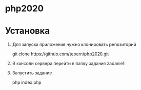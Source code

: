 # php2020

# Установка

  1. Для запуска приложения нужно клонировать репозиторий

     git clone https://github.com/tepern/php2020.git

  2. В консоли сервера перейти в папку задания zadanie1

  3. Запустить задание

     php index.php  